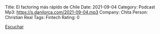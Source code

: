 Title: El factoring más rápido de Chile
Date: 2021-09-04
Category: Podcast
Mp3: https://s.danilorca.com/2021-09-04.mp3
Company: Chita
Person: Christian Real
Tags: Fintech
Rating: 0

<a href="https://s.danilorca.com/2021-09-04.mp3" type="audio/mpeg">
Escuchar
</a>
